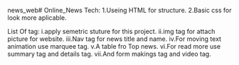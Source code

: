 news_web# Online_News
Tech:
1.Useing HTML for structure.
2.Basic css for look more aplicable.

List Of tag:
i.apply semetric stuture for this project.
ii.img tag for attach picture for website.
iii.Nav tag for news title and name.
iv.For moving text animation use marquee tag.
v.A table fro Top news.
vi.For read more use summary tag and details tag.
vii.And form makings tag and video tag.









